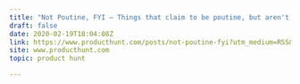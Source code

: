 ```yaml
---
title: "Not Poutine, FYI — Things that claim to be poutine, but aren't."
draft: false
date: 2020-02-19T18:04:08Z
link: https://www.producthunt.com/posts/not-poutine-fyi?utm_medium=RSS&utm_source=hune
site: www.producthunt.com
topic: product hunt  

---
```

